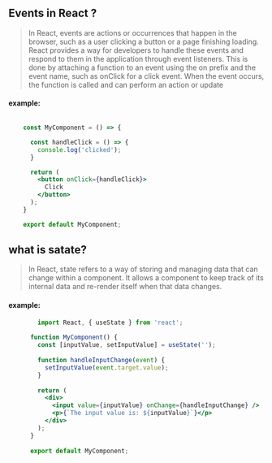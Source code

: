 ## Events in React ?
> In React, events are actions or occurrences that happen in the browser, such as a user clicking a button or a page finishing loading. React provides a way for developers to handle these events and respond to them in the application through event listeners. This is done by attaching a function to an event using the on prefix and the event name, such as onClick for a click event. When the event occurs, the function is called and can perform an action or update
#### example:
  ```jsx

      const MyComponent = () => {

        const handleClick = () => {
          console.log('clicked');
        }

        return (
          <button onClick={handleClick}>
            Click
          </button>
        );
      }

      export default MyComponent;
  ```

## what is satate?
> In React, state refers to a way of storing and managing data that can change within a component. It allows a component to keep track of its internal data and re-render itself when that data changes.

#### example:
```jsx
        import React, { useState } from 'react';
      
      function MyComponent() {
        const [inputValue, setInputValue] = useState('');
      
        function handleInputChange(event) {
          setInputValue(event.target.value);
        }
      
        return (
          <div>
            <input value={inputValue} onChange={handleInputChange} />
            <p>{`The input value is: ${inputValue}`}</p>
          </div>
        );
      }
      
      export default MyComponent;
```